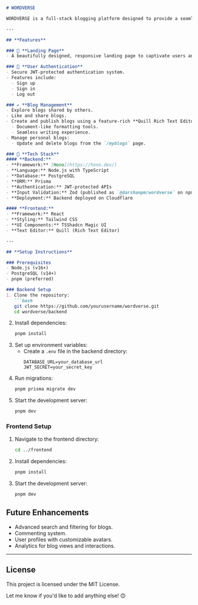 ```markdown
# WORDVERSE

WORDVERSE is a full-stack blogging platform designed to provide a seamless and user-friendly experience for both readers and writers. With a rich set of features, it empowers users to explore, create, and manage blogs effortlessly.

---

## **Features**

### 🌟 **Landing Page**
- A beautifully designed, responsive landing page to captivate users and provide an overview of the platform.

### 🔑 **User Authentication**
- Secure JWT-protected authentication system.
- Features include:
  - Sign up
  - Sign in
  - Log out

### ✍️ **Blog Management**
- Explore blogs shared by others.
- Like and share blogs.
- Create and publish blogs using a feature-rich **Quill Rich Text Editor**:
  - Document-like formatting tools.
  - Seamless writing experience.
- Manage personal blogs:
  - Update and delete blogs from the `/myblogs` page.

### 🚀 **Tech Stack**
#### **Backend:**
- **Framework:** [Hono](https://hono.dev/)
- **Language:** Node.js with TypeScript
- **Database:** PostgreSQL
- **ORM:** Prisma
- **Authentication:** JWT-protected APIs
- **Input Validation:** Zod (published as `@darshanpm/wordverse` on npm)
- **Deployment:** Backend deployed on Cloudflare

#### **Frontend:**
- **Framework:** React
- **Styling:** Tailwind CSS
- **UI Components:** TSShadcn Magic UI
- **Text Editor:** Quill (Rich Text Editor)

---

## **Setup Instructions**

### Prerequisites
- Node.js (v16+)
- PostgreSQL (v14+)
- pnpm (preferred)

### Backend Setup
1. Clone the repository:
   ```bash
   git clone https://github.com/yourusername/wordverse.git
   cd wordverse/backend
   ```
2. Install dependencies:
   ```bash
   pnpm install
   ```
3. Set up environment variables:
   - Create a `.env` file in the backend directory:
     ```plaintext
     DATABASE_URL=your_database_url
     JWT_SECRET=your_secret_key
     ```
4. Run migrations:
   ```bash
   pnpm prisma migrate dev
   ```
5. Start the development server:
   ```bash
   pnpm dev
   ```

### Frontend Setup
1. Navigate to the frontend directory:
   ```bash
   cd ../frontend
   ```
2. Install dependencies:
   ```bash
   pnpm install
   ```
3. Start the development server:
   ```bash
   pnpm dev
   ```

## **Future Enhancements**
- Advanced search and filtering for blogs.
- Commenting system.
- User profiles with customizable avatars.
- Analytics for blog views and interactions.

---

## **License**
This project is licensed under the MIT License.

Let me know if you'd like to add anything else! 😊
